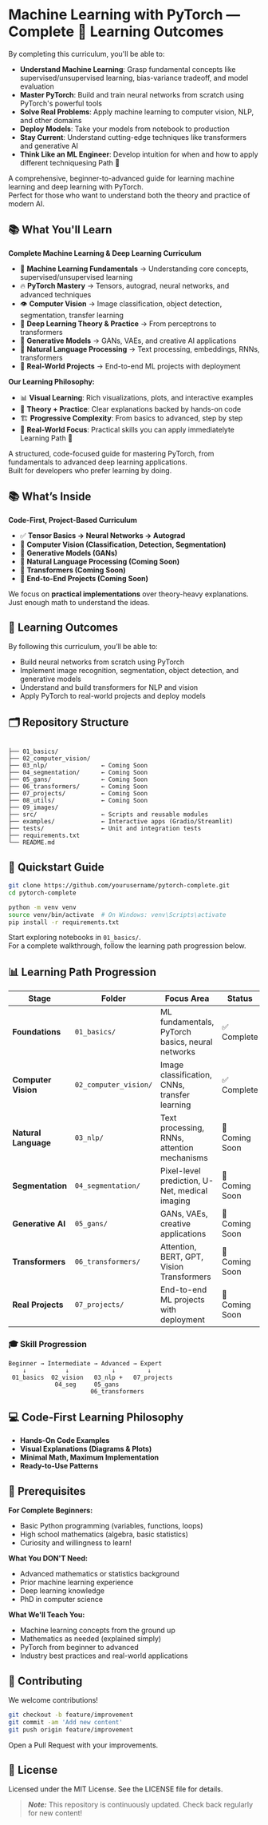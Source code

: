 # Machine Learning with PyTorch — Complete 🎯 Learning Outcomes

By completing this curriculum, you'll be able to:

- **Understand Machine Learning**: Grasp fundamental concepts like supervised/unsupervised learning, bias-variance tradeoff, and model evaluation
- **Master PyTorch**: Build and train neural networks from scratch using PyTorch's powerful tools
- **Solve Real Problems**: Apply machine learning to computer vision, NLP, and other domains
- **Deploy Models**: Take your models from notebook to production
- **Stay Current**: Understand cutting-edge techniques like transformers and generative AI
- **Think Like an ML Engineer**: Develop intuition for when and how to apply different techniquesing Path 🚀

A comprehensive, beginner-to-advanced guide for learning machine learning and deep learning with PyTorch.  
Perfect for those who want to understand both the theory and practice of modern AI.

## 📚 What You'll Learn

**Complete Machine Learning & Deep Learning Curriculum**

- 🎯 **Machine Learning Fundamentals** → Understanding core concepts, supervised/unsupervised learning
- 🔥 **PyTorch Mastery** → Tensors, autograd, neural networks, and advanced techniques
- 👁️ **Computer Vision** → Image classification, object detection, segmentation, transfer learning
- 🧠 **Deep Learning Theory & Practice** → From perceptrons to transformers
- 🎨 **Generative Models** → GANs, VAEs, and creative AI applications
- 📝 **Natural Language Processing** → Text processing, embeddings, RNNs, transformers
- 🔬 **Real-World Projects** → End-to-end ML projects with deployment

**Our Learning Philosophy:**

- 📊 **Visual Learning**: Rich visualizations, plots, and interactive examples
- 🎯 **Theory + Practice**: Clear explanations backed by hands-on code
- 🏗️ **Progressive Complexity**: From basics to advanced, step by step
- 🚀 **Real-World Focus**: Practical skills you can apply immediatelyte Learning Path 🚀

A structured, code-focused guide for mastering PyTorch, from fundamentals to advanced deep learning applications.  
Built for developers who prefer learning by doing.

## 📚 What’s Inside

**Code-First, Project-Based Curriculum**

- ✅ **Tensor Basics → Neural Networks → Autograd**
- 🔄 **Computer Vision (Classification, Detection, Segmentation)**
- 🔄 **Generative Models (GANs)**
- 🔄 **Natural Language Processing (Coming Soon)**
- 🔄 **Transformers (Coming Soon)**
- 🔄 **End-to-End Projects (Coming Soon)**

We focus on **practical implementations** over theory-heavy explanations.  
Just enough math to understand the ideas.

## 🎯 Learning Outcomes

By following this curriculum, you’ll be able to:

- Build neural networks from scratch using PyTorch
- Implement image recognition, segmentation, object detection, and generative models
- Understand and build transformers for NLP and vision
- Apply PyTorch to real-world projects and deploy models

## 🗂️ Repository Structure

```plaintext

├── 01_basics/
├── 02_computer_vision/
├── 03_nlp/               ← Coming Soon
├── 04_segmentation/      ← Coming Soon
├── 05_gans/              ← Coming Soon
├── 06_transformers/      ← Coming Soon
├── 07_projects/          ← Coming Soon
├── 08_utils/             ← Coming Soon
├── 09_images/
├── src/                  ← Scripts and reusable modules
├── examples/             ← Interactive apps (Gradio/Streamlit)
├── tests/                ← Unit and integration tests
├── requirements.txt
└── README.md
```

## 🚀 Quickstart Guide

```bash
git clone https://github.com/yourusername/pytorch-complete.git
cd pytorch-complete

python -m venv venv
source venv/bin/activate  # On Windows: venv\Scripts\activate
pip install -r requirements.txt
```

Start exploring notebooks in `01_basics/`.  
For a complete walkthrough, follow the learning path progression below.

## 📊 Learning Path Progression

| Stage                | Folder                | Focus Area                                       | Status         |
| -------------------- | --------------------- | ------------------------------------------------ | -------------- |
| **Foundations**      | `01_basics/`          | ML fundamentals, PyTorch basics, neural networks | ✅ Complete    |
| **Computer Vision**  | `02_computer_vision/` | Image classification, CNNs, transfer learning    | ✅ Complete    |
| **Natural Language** | `03_nlp/`             | Text processing, RNNs, attention mechanisms      | 🔄 Coming Soon |
| **Segmentation**     | `04_segmentation/`    | Pixel-level prediction, U-Net, medical imaging   | 🔄 Coming Soon |
| **Generative AI**    | `05_gans/`            | GANs, VAEs, creative applications                | 🔄 Coming Soon |
| **Transformers**     | `06_transformers/`    | Attention, BERT, GPT, Vision Transformers        | 🔄 Coming Soon |
| **Real Projects**    | `07_projects/`        | End-to-end ML projects with deployment           | 🔄 Coming Soon |

### 🎓 Skill Progression

```
Beginner → Intermediate → Advanced → Expert
    ↓           ↓            ↓         ↓
 01_basics  02_vision   03_nlp +   07_projects
             04_seg     05_gans
                       06_transformers
```

## 💻 Code-First Learning Philosophy

- **Hands-On Code Examples**
- **Visual Explanations (Diagrams & Plots)**
- **Minimal Math, Maximum Implementation**
- **Ready-to-Use Patterns**

## 🔧 Prerequisites

**For Complete Beginners:**

- Basic Python programming (variables, functions, loops)
- High school mathematics (algebra, basic statistics)
- Curiosity and willingness to learn!

**What You DON'T Need:**

- Advanced mathematics or statistics background
- Prior machine learning experience
- Deep learning knowledge
- PhD in computer science

**What We'll Teach You:**

- Machine learning concepts from the ground up
- Mathematics as needed (explained simply)
- PyTorch from beginner to advanced
- Industry best practices and real-world applications

## 🤝 Contributing

We welcome contributions!

```bash
git checkout -b feature/improvement
git commit -am 'Add new content'
git push origin feature/improvement
```

Open a Pull Request with your improvements.

## 📝 License

Licensed under the MIT License. See the LICENSE file for details.

> **_Note:_** This repository is continuously updated. Check back regularly for new content!

